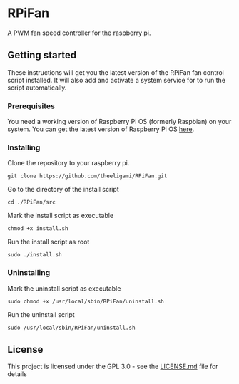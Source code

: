 # RPiFan
A PWM fan speed controller for the raspberry pi.

## Getting started
These instructions will get you the latest version of the RPiFan fan control script installed. It will also add and activate a system service for to run the script automatically.
### Prerequisites
You need a working version of Raspberry Pi OS (formerly Raspbian) on your system. You can get the latest version of Raspberry Pi OS [here](https://www.raspberrypi.org/downloads/).
### Installing
Clone the repository to your raspberry pi.
```
git clone https://github.com/theeligami/RPiFan.git
```
Go to the directory of the install script
```
cd ./RPiFan/src
```
Mark the install script as executable
```
chmod +x install.sh
```
Run the install script as root
```
sudo ./install.sh
```

### Uninstalling
Mark the uninstall script as executable
```
sudo chmod +x /usr/local/sbin/RPiFan/uninstall.sh
```
Run the uninstall script
```
sudo /usr/local/sbin/RPiFan/uninstall.sh
```

## License

This project is licensed under the GPL 3.0 - see the [LICENSE.md](LICENSE.md) file for details
